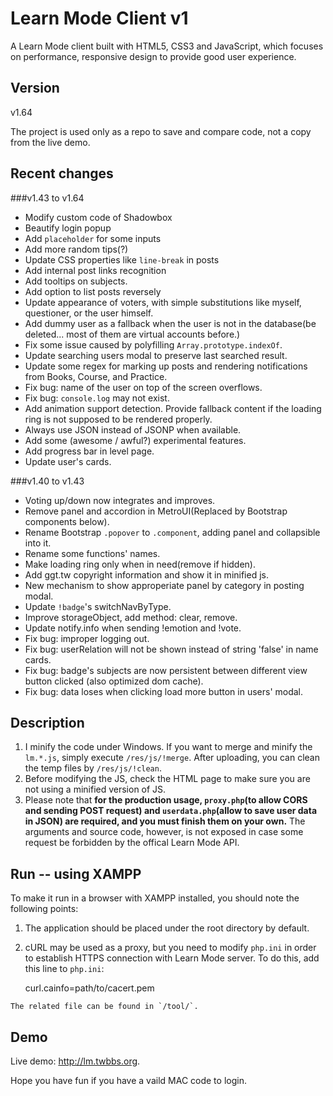Learn Mode Client v1
================

A Learn Mode client built with HTML5, CSS3 and JavaScript, which focuses on performance, responsive design to provide good user experience.

Version
------
v1.64

The project is used only as a repo to save and compare code, not a copy from the live demo.

Recent changes
------
###v1.43 to v1.64
* Modify custom code of Shadowbox
* Beautify login popup
* Add `placeholder` for some inputs
* Add more random tips(?)
* Update CSS properties like `line-break` in posts
* Add internal post links recognition
* Add tooltips on subjects. 
* Add option to list posts reversely
* Update appearance of voters, with simple substitutions like myself, questioner, or the user himself.
* Add dummy user as a fallback when the user is not in the database(be deleted... most of them are virtual accounts before.)
* Fix some issue caused by polyfilling `Array.prototype.indexOf`.
* Update searching users modal to preserve last searched result. 
* Update some regex for marking up posts and rendering notifications from Books, Course, and Practice.
* Fix bug: name of the user on top of the screen overflows.
* Fix bug: `console.log` may not exist.
* Add animation support detection. Provide fallback content if the loading ring is not supposed to be rendered properly.
* Always use JSON instead of JSONP when available.
* Add some (awesome / awful?) experimental features.
* Add progress bar in level page.
* Update user's cards.

###v1.40 to v1.43
* Voting up/down now integrates and improves.
* Remove panel and accordion in MetroUI(Replaced by Bootstrap components below).
* Rename Bootstrap `.popover` to `.component`, adding panel and collapsible into it.
* Rename some functions' names.
* Make loading ring only when in need(remove if hidden).
* Add ggt.tw copyright information and show it in minified js.
* New mechanism to show approperiate panel by category in posting modal.
* Update `!badge`'s switchNavByType.
* Improve storageObject, add method: clear, remove.
* Update notify.info when sending !emotion and !vote.
* Fix bug: improper logging out.
* Fix bug: userRelation will not be shown instead of string 'false' in name cards.
* Fix bug: badge's subjects are now persistent between different view button clicked (also optimized dom cache).
* Fix bug: data loses when clicking load more button in users' modal.

Description
------
 1.  I minify the code under Windows. If you want to merge and minify the `lm.*.js`, simply execute `/res/js/!merge`. After uploading, you can clean the temp files by `/res/js/!clean`.
 2.  Before modifying the JS, check the HTML page to make sure you are not using a minified version of JS.
 3.  Please note that **for the production usage, `proxy.php`(to allow CORS and sending POST request) and `userdata.php`(allow to save user data in JSON) are required, and you must finish them on your own.** The arguments and source code, however, is not exposed in case some request be forbidden by the offical Learn Mode API.

Run -- using XAMPP
------
To make it run in a browser with XAMPP installed, you should note the following points:
 1.  The application should be placed under the root directory by default.
 2.  cURL may be used as a proxy, but you need to modify `php.ini` in order to establish HTTPS connection with Learn Mode server. To do this, add this line to `php.ini`:

		curl.cainfo=path/to/cacert.pem

	The related file can be found in `/tool/`.

Demo
------
Live demo: http://lm.twbbs.org.

Hope you have fun if you have a vaild MAC code to login.
